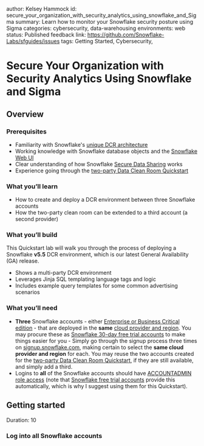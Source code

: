 author: Kelsey Hammock
id: secure_your_organization_with_security_analytics_using_snowflake_and_Sigma
summary: Learn how to monitor your Snowflake security posture using Sigma
categories: cybersecurity, data-warehousing
environments: web
status: Published
feedback link: https://github.com/Snowflake-Labs/sfguides/issues
tags: Getting Started, Cybersecurity, 

# Secure Your Organization with Security Analytics Using Snowflake and Sigma
<!-- ------------------------ -->
## Overview 

### Prerequisites
- Familiarity with Snowflake's [unique DCR architecture](https://www.snowflake.com/blog/distributed-data-clean-rooms-powered-by-snowflake/)
- Working knowledge with Snowflake database objects and the [Snowflake Web UI](https://docs.snowflake.com/en/user-guide/ui-web.html)
- Clear understanding of how Snowflake [Secure Data Sharing](https://docs.snowflake.com/en/user-guide/data-sharing-intro.html) works
- Experience going through the [two-party Data Clean Room Quickstart](https://quickstarts.snowflake.com/guide/build_a_data_clean_room_in_snowflake_advanced/index.html?index=..%2F..index#0)


### What you’ll learn 
- How to create and deploy a DCR environment between three Snowflake accounts
- How the two-party clean room can be extended to a third account (a second provider)

### What you’ll build 
This Quickstart lab will walk you through the process of deploying a Snowflake **v5.5** DCR environment, which is our latest General Availability (GA) release. 
- Shows a multi-party DCR environment
- Leverages Jinja SQL templating language tags and logic
- Includes example query templates for some common advertising scenarios

### What you’ll need 
- **Three** Snowflake accounts - either [Enterprise or Business Critical edition](https://docs.snowflake.com/en/user-guide/intro-editions.html) - that are deployed in the **same** [cloud provider and region](https://docs.snowflake.com/en/user-guide/intro-regions.html). You may procure these as [Snowflake 30-day free trial accounts](https://docs.snowflake.com/en/user-guide/admin-trial-account.html) to make things easier for you - Simply go through the signup process three times on [signup.snowflake.com](https://signup.snowflake.com), making certain to select the **same cloud provider and region** for each. You may reuse the two accounts created for the [two-party Data Clean Room Quickstart](https://quickstarts.snowflake.com/guide/build_a_data_clean_room_in_snowflake_advanced/index.html?index=..%2F..index#0), if they are still available, and simply add a third.
- Logins to **all** of the Snowflake accounts should have [ACCOUNTADMIN role access](https://docs.snowflake.com/en/user-guide/security-access-control-considerations.html) (note that [Snowflake free trial accounts](https://docs.snowflake.com/en/user-guide/admin-trial-account.html) provide this automatically, which is why I suggest using them for this Quickstart).


<!-- ------------------------ -->
## Getting started
Duration: 10

### Log into all Snowflake accounts
